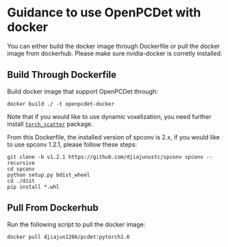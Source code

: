 # Guidance to use OpenPCDet with docker

You can either build the docker image through Dockerfile or pull the docker image from dockerhub. Please make sure nvidia-docker is corretly installed.

## Build Through Dockerfile
Build docker image that support OpenPCDet through:
```shell script
docker build ./ -t openpcdet-docker
```
Note that if you would like to use dynamic voxelization, you need further install [`torch_scatter`](https://github.com/rusty1s/pytorch_scatter) package. 

From this Dockerfile, the installed version of spconv is 2.x, if you would like to use spconv 1.2.1, please follow these steps:
```shell script
git clone -b v1.2.1 https://github.com/djiajunustc/spconv spconv --recursive
cd spconv
python setup.py bdist_wheel
cd ./dist
pip install *.whl
```

## Pull From Dockerhub
Run the following script to pull the docker image:
```shell script
docker pull djiajun1206/pcdet:pytorch1.6
```
